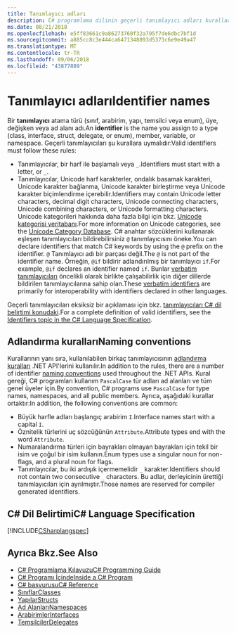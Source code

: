 ```yaml
---
title: Tanımlayıcı adları
description: C# programlama dilinin geçerli tanımlayıcı adları kurallarını öğrenin.
ms.date: 08/21/2018
ms.openlocfilehash: e5ff83661c9a86273760f32a795f7de6dbc7bf1d
ms.sourcegitcommit: a885cc8c3e444ca6471348893d5373c6e9e49a47
ms.translationtype: MT
ms.contentlocale: tr-TR
ms.lasthandoff: 09/06/2018
ms.locfileid: "43877889"
---
```

# <a name="identifier-names"></a><span data-ttu-id="b8c12-103">Tanımlayıcı adları</span><span class="sxs-lookup"><span data-stu-id="b8c12-103">Identifier names</span></span>

<span data-ttu-id="b8c12-104">Bir **tanımlayıcı** atama türü (sınıf, arabirim, yapı, temsilci veya enum), üye, değişken veya ad alanı adı.</span><span class="sxs-lookup"><span data-stu-id="b8c12-104">An **identifier** is the name you assign to a type (class, interface, struct, delegate, or enum), member, variable, or namespace.</span></span> <span data-ttu-id="b8c12-105">Geçerli tanımlayıcıları şu kurallara uymalıdır:</span><span class="sxs-lookup"><span data-stu-id="b8c12-105">Valid identifiers must follow these rules:</span></span>

- <span data-ttu-id="b8c12-106">Tanımlayıcılar, bir harf ile başlamalı veya `_`.</span><span class="sxs-lookup"><span data-stu-id="b8c12-106">Identifiers must start with a letter, or `_`.</span></span>
- <span data-ttu-id="b8c12-107">Tanımlayıcılar, Unicode harf karakterler, ondalık basamak karakteri, Unicode karakter bağlanma, Unicode karakter birleştirme veya Unicode karakter biçimlendirme içerebilir.</span><span class="sxs-lookup"><span data-stu-id="b8c12-107">Identifiers may contain Unicode letter characters, decimal digit characters, Unicode connecting characters, Unicode combining characters, or Unicode formatting characters.</span></span> <span data-ttu-id="b8c12-108">Unicode kategorileri hakkında daha fazla bilgi için bkz. [Unicode kategorisi veritabanı](https://www.unicode.org/reports/tr44/).</span><span class="sxs-lookup"><span data-stu-id="b8c12-108">For more information on Unicode categories, see the [Unicode Category Database](https://www.unicode.org/reports/tr44/).</span></span>
<span data-ttu-id="b8c12-109">C# anahtar sözcüklerini kullanarak eşleşen tanımlayıcıları bildirebilirsiniz `@` tanımlayıcısını öneke.</span><span class="sxs-lookup"><span data-stu-id="b8c12-109">You can declare identifiers that match C# keywords by using the `@` prefix on the identifier.</span></span> <span data-ttu-id="b8c12-110">`@` Tanımlayıcı adı bir parçası değil.</span><span class="sxs-lookup"><span data-stu-id="b8c12-110">The `@` is not part of the identifier name.</span></span> <span data-ttu-id="b8c12-111">Örneğin, `@if` bildirir adlandırılmış bir tanımlayıcı `if`.</span><span class="sxs-lookup"><span data-stu-id="b8c12-111">For example, `@if` declares an identifier named `if`.</span></span> <span data-ttu-id="b8c12-112">Bunlar [verbatim tanımlayıcıları](../../language-reference/tokens/verbatim.md) öncelikli olarak birlikte çalışabilirlik için diğer dillerde bildirilen tanımlayıcılarına sahip olan.</span><span class="sxs-lookup"><span data-stu-id="b8c12-112">These [verbatim identifiers](../../language-reference/tokens/verbatim.md) are primarily for interoperability with identifiers declared in other languages.</span></span>

<span data-ttu-id="b8c12-113">Geçerli tanımlayıcıları eksiksiz bir açıklaması için bkz. [tanımlayıcıları C# dil belirtimi konudaki](../../../../_csharplang/spec/lexical-structure.md#identifiers).</span><span class="sxs-lookup"><span data-stu-id="b8c12-113">For a complete definition of valid identifiers, see the [Identifiers topic in the C# Language Specification](../../../../_csharplang/spec/lexical-structure.md#identifiers).</span></span>

## <a name="naming-conventions"></a><span data-ttu-id="b8c12-114">Adlandırma kuralları</span><span class="sxs-lookup"><span data-stu-id="b8c12-114">Naming conventions</span></span>

<span data-ttu-id="b8c12-115">Kurallarının yanı sıra, kullanılabilen birkaç tanımlayıcısının [adlandırma kuralları](../../../standard/design-guidelines/naming-guidelines.md) .NET API'lerini kullanılır.</span><span class="sxs-lookup"><span data-stu-id="b8c12-115">In addition to the rules, there are a number of identifier [naming conventions](../../../standard/design-guidelines/naming-guidelines.md) used throughout the .NET APIs.</span></span> <span data-ttu-id="b8c12-116">Kural gereği, C# programları kullanım `PascalCase` tür adları ad alanları ve tüm genel üyeler için.</span><span class="sxs-lookup"><span data-stu-id="b8c12-116">By convention, C# programs use `PascalCase` for type names, namespaces, and all public members.</span></span> <span data-ttu-id="b8c12-117">Ayrıca, aşağıdaki kurallar ortaktır:</span><span class="sxs-lookup"><span data-stu-id="b8c12-117">In addition, the following conventions are common:</span></span>

- <span data-ttu-id="b8c12-118">Büyük harfle adları başlangıç arabirim `I`.</span><span class="sxs-lookup"><span data-stu-id="b8c12-118">Interface names start with a capital `I`.</span></span>
- <span data-ttu-id="b8c12-119">Öznitelik türlerini uç sözcüğünün `Attribute`.</span><span class="sxs-lookup"><span data-stu-id="b8c12-119">Attribute types end with the word `Attribute`.</span></span>
- <span data-ttu-id="b8c12-120">Numaralandırma türleri için bayrakları olmayan bayrakları için tekil bir isim ve çoğul bir isim kullanın.</span><span class="sxs-lookup"><span data-stu-id="b8c12-120">Enum types use a singular noun for non-flags, and a plural noun for flags.</span></span>
- <span data-ttu-id="b8c12-121">Tanımlayıcılar, bu iki ardışık içermemelidir `_` karakter.</span><span class="sxs-lookup"><span data-stu-id="b8c12-121">Identifiers should not contain two consecutive `_` characters.</span></span> <span data-ttu-id="b8c12-122">Bu adlar, derleyicinin ürettiği tanımlayıcıları için ayrılmıştır.</span><span class="sxs-lookup"><span data-stu-id="b8c12-122">Those names are reserved for compiler generated identifiers.</span></span>

## <a name="c-language-specification"></a><span data-ttu-id="b8c12-123">C# Dil Belirtimi</span><span class="sxs-lookup"><span data-stu-id="b8c12-123">C# Language Specification</span></span>

[!INCLUDE[CSharplangspec](~/includes/csharplangspec-md.md)]  
  
## <a name="see-also"></a><span data-ttu-id="b8c12-124">Ayrıca Bkz.</span><span class="sxs-lookup"><span data-stu-id="b8c12-124">See Also</span></span>

- [<span data-ttu-id="b8c12-125">C# Programlama Kılavuzu</span><span class="sxs-lookup"><span data-stu-id="b8c12-125">C# Programming Guide</span></span>](../index.md)
- [<span data-ttu-id="b8c12-126">C# Programı İçinde</span><span class="sxs-lookup"><span data-stu-id="b8c12-126">Inside a C# Program</span></span>](../inside-a-program/index.md)
- [<span data-ttu-id="b8c12-127">C# başvurusu</span><span class="sxs-lookup"><span data-stu-id="b8c12-127">C# Reference</span></span>](../../language-reference/index.md)
- [<span data-ttu-id="b8c12-128">Sınıflar</span><span class="sxs-lookup"><span data-stu-id="b8c12-128">Classes</span></span>](../classes-and-structs/classes.md)
- [<span data-ttu-id="b8c12-129">Yapılar</span><span class="sxs-lookup"><span data-stu-id="b8c12-129">Structs</span></span>](../classes-and-structs/structs.md)
- [<span data-ttu-id="b8c12-130">Ad Alanları</span><span class="sxs-lookup"><span data-stu-id="b8c12-130">Namespaces</span></span>](../namespaces/index.md)
- [<span data-ttu-id="b8c12-131">Arabirimler</span><span class="sxs-lookup"><span data-stu-id="b8c12-131">Interfaces</span></span>](../interfaces/index.md)
- [<span data-ttu-id="b8c12-132">Temsilciler</span><span class="sxs-lookup"><span data-stu-id="b8c12-132">Delegates</span></span>](../delegates/index.md)
